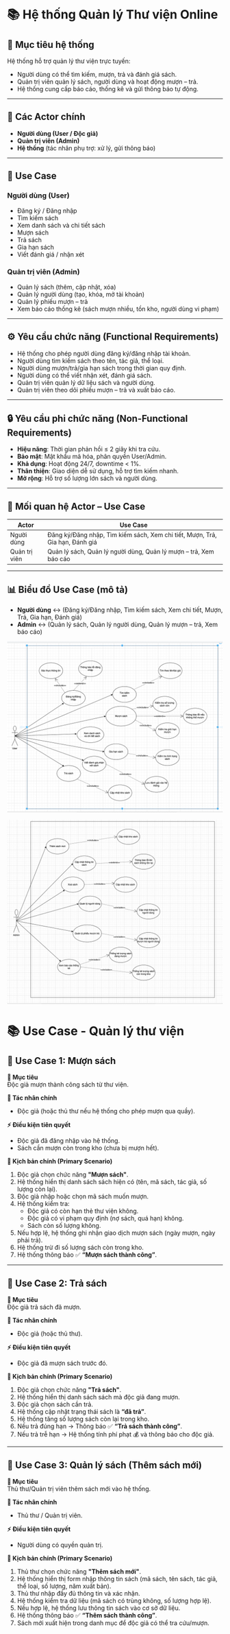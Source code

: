 # 📚 Hệ thống Quản lý Thư viện Online

## 🎯 Mục tiêu hệ thống
Hệ thống hỗ trợ quản lý thư viện trực tuyến:
- Người dùng có thể tìm kiếm, mượn, trả và đánh giá sách.
- Quản trị viên quản lý sách, người dùng và hoạt động mượn – trả.
- Hệ thống cung cấp báo cáo, thống kê và gửi thông báo tự động.

---

## 👥 Các Actor chính
- **Người dùng (User / Độc giả)**
- **Quản trị viên (Admin)**
- **Hệ thống** (tác nhân phụ trợ: xử lý, gửi thông báo)

---

## 📌 Use Case

### Người dùng (User)
- Đăng ký / Đăng nhập
- Tìm kiếm sách
- Xem danh sách và chi tiết sách
- Mượn sách
- Trả sách
- Gia hạn sách
- Viết đánh giá / nhận xét

### Quản trị viên (Admin)
- Quản lý sách (thêm, cập nhật, xóa)
- Quản lý người dùng (tạo, khóa, mở tài khoản)
- Quản lý phiếu mượn – trả
- Xem báo cáo thống kê (sách mượn nhiều, tồn kho, người dùng vi phạm)

---

## ⚙️ Yêu cầu chức năng (Functional Requirements)
- Hệ thống cho phép người dùng đăng ký/đăng nhập tài khoản.
- Người dùng tìm kiếm sách theo tên, tác giả, thể loại.
- Người dùng mượn/trả/gia hạn sách trong thời gian quy định.
- Người dùng có thể viết nhận xét, đánh giá sách.
- Quản trị viên quản lý dữ liệu sách và người dùng.
- Quản trị viên theo dõi phiếu mượn – trả và xuất báo cáo.

---

## 🔒 Yêu cầu phi chức năng (Non-Functional Requirements)
- **Hiệu năng**: Thời gian phản hồi ≤ 2 giây khi tra cứu.
- **Bảo mật**: Mật khẩu mã hóa, phân quyền User/Admin.
- **Khả dụng**: Hoạt động 24/7, downtime < 1%.
- **Thân thiện**: Giao diện dễ sử dụng, hỗ trợ tìm kiếm nhanh.
- **Mở rộng**: Hỗ trợ số lượng lớn sách và người dùng.

---

## 🔗 Mối quan hệ Actor – Use Case

| **Actor**    | **Use Case**                                                                 |
|--------------|------------------------------------------------------------------------------|
| Người dùng   | Đăng ký/Đăng nhập, Tìm kiếm sách, Xem chi tiết, Mượn, Trả, Gia hạn, Đánh giá |
| Quản trị viên| Quản lý sách, Quản lý người dùng, Quản lý mượn – trả, Xem báo cáo           |

---

## 📊 Biểu đồ Use Case (mô tả)
- **Người dùng** ↔ (Đăng ký/Đăng nhập, Tìm kiếm sách, Xem chi tiết, Mượn, Trả, Gia hạn, Đánh giá)  
- **Admin** ↔ (Quản lý sách, Quản lý người dùng, Quản lý mượn – trả, Xem báo cáo)

![Alt text](https://github.com/ToiTenHieu/PTTKPM25-26_N05_Nhom10/blob/main/SRC/Images/A%CC%89nh%20ma%CC%80n%20hi%CC%80nh%202025-09-03%20lu%CC%81c%2020.36.20.png)
  
![Alt text](https://github.com/ToiTenHieu/PTTKPM25-26_N05_Nhom10/blob/main/SRC/Images/A%CC%89nh%20ma%CC%80n%20hi%CC%80nh%202025-09-03%20lu%CC%81c%2020.37.48.png)
# 📚 Use Case - Quản lý thư viện

## 📘 Use Case 1: Mượn sách

**🎯 Mục tiêu**  
Độc giả mượn thành công sách từ thư viện.  

**👤 Tác nhân chính**  
- Độc giả (hoặc thủ thư nếu hệ thống cho phép mượn qua quầy).  

**⚡ Điều kiện tiên quyết**  
- Độc giả đã đăng nhập vào hệ thống.  
- Sách cần mượn còn trong kho (chưa bị mượn hết).  

**📑 Kịch bản chính (Primary Scenario)**  
1. Độc giả chọn chức năng **"Mượn sách"**.  
2. Hệ thống hiển thị danh sách sách hiện có (tên, mã sách, tác giả, số lượng còn lại).  
3. Độc giả nhập hoặc chọn mã sách muốn mượn.  
4. Hệ thống kiểm tra:  
   - Độc giả có còn hạn thẻ thư viện không.  
   - Độc giả có vi phạm quy định (nợ sách, quá hạn) không.  
   - Sách còn số lượng không.  
5. Nếu hợp lệ, hệ thống ghi nhận giao dịch mượn sách (ngày mượn, ngày phải trả).  
6. Hệ thống trừ đi số lượng sách còn trong kho.  
7. Hệ thống thông báo ✅ **“Mượn sách thành công”**.  

---

## 📕 Use Case 2: Trả sách

**🎯 Mục tiêu**  
Độc giả trả sách đã mượn.  

**👤 Tác nhân chính**  
- Độc giả (hoặc thủ thư).  

**⚡ Điều kiện tiên quyết**  
- Độc giả đã mượn sách trước đó.  

**📑 Kịch bản chính (Primary Scenario)**  
1. Độc giả chọn chức năng **"Trả sách"**.  
2. Hệ thống hiển thị danh sách sách mà độc giả đang mượn.  
3. Độc giả chọn sách cần trả.  
4. Hệ thống cập nhật trạng thái sách là **“đã trả”**.  
5. Hệ thống tăng số lượng sách còn lại trong kho.  
6. Nếu trả đúng hạn → Thông báo ✅ **“Trả sách thành công”**.  
7. Nếu trả trễ hạn → Hệ thống tính phí phạt 💰 và thông báo cho độc giả.  

---

## 📗 Use Case 3: Quản lý sách (Thêm sách mới)

**🎯 Mục tiêu**  
Thủ thư/Quản trị viên thêm sách mới vào hệ thống.  

**👤 Tác nhân chính**  
- Thủ thư / Quản trị viên.  

**⚡ Điều kiện tiên quyết**  
- Người dùng có quyền quản trị.  

**📑 Kịch bản chính (Primary Scenario)**  
1. Thủ thư chọn chức năng **"Thêm sách mới"**.  
2. Hệ thống hiển thị form nhập thông tin sách (mã sách, tên sách, tác giả, thể loại, số lượng, năm xuất bản).  
3. Thủ thư nhập đầy đủ thông tin và xác nhận.  
4. Hệ thống kiểm tra dữ liệu (mã sách có trùng không, số lượng hợp lệ).  
5. Nếu hợp lệ, hệ thống lưu thông tin sách vào cơ sở dữ liệu.  
6. Hệ thống thông báo ✅ **“Thêm sách thành công”**.  
7. Sách mới xuất hiện trong danh mục để độc giả có thể tra cứu/mượn.  


